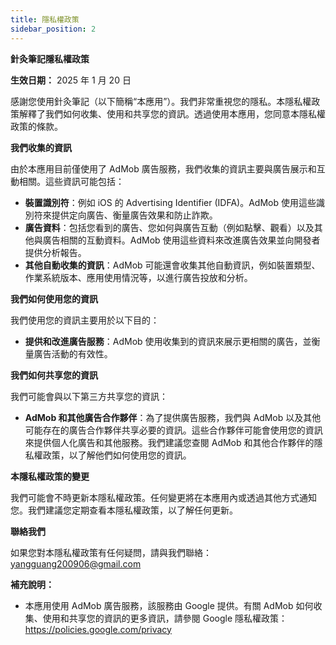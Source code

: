 ```yaml
---
title: 隱私權政策
sidebar_position: 2
---
```


**針灸筆記隱私權政策**

**生效日期：** 2025 年 1 月 20 日

感謝您使用針灸筆記（以下簡稱“本應用”）。我們非常重視您的隱私。本隱私權政策解釋了我們如何收集、使用和共享您的資訊。透過使用本應用，您同意本隱私權政策的條款。

**我們收集的資訊**

由於本應用目前僅使用了 AdMob 廣告服務，我們收集的資訊主要與廣告展示和互動相關。這些資訊可能包括：

- **裝置識別符**：例如 iOS 的 Advertising Identifier (IDFA)。AdMob 使用這些識別符來提供定向廣告、衡量廣告效果和防止詐欺。
- **廣告資料**：包括您看到的廣告、您如何與廣告互動（例如點擊、觀看）以及其他與廣告相關的互動資料。AdMob 使用這些資料來改進廣告效果並向開發者提供分析報告。
- **其他自動收集的資訊**：AdMob 可能還會收集其他自動資訊，例如裝置類型、作業系統版本、應用使用情況等，以進行廣告投放和分析。

**我們如何使用您的資訊**

我們使用您的資訊主要用於以下目的：

- **提供和改進廣告服務**：AdMob 使用收集到的資訊來展示更相關的廣告，並衡量廣告活動的有效性。

**我們如何共享您的資訊**

我們可能會與以下第三方共享您的資訊：

- **AdMob 和其他廣告合作夥伴**：為了提供廣告服務，我們與 AdMob 以及其他可能存在的廣告合作夥伴共享必要的資訊。這些合作夥伴可能會使用您的資訊來提供個人化廣告和其他服務。我們建議您查閱 AdMob 和其他合作夥伴的隱私權政策，以了解他們如何使用您的資訊。

**本隱私權政策的變更**

我們可能會不時更新本隱私權政策。任何變更將在本應用內或透過其他方式通知您。我們建議您定期查看本隱私權政策，以了解任何更新。

**聯絡我們**

如果您對本隱私權政策有任何疑問，請與我們聯絡： yangguang200906@gmail.com

**補充說明：**

- 本應用使用 AdMob 廣告服務，該服務由 Google 提供。有關 AdMob 如何收集、使用和共享您的資訊的更多資訊，請參閱 Google 隱私權政策：https://policies.google.com/privacy
